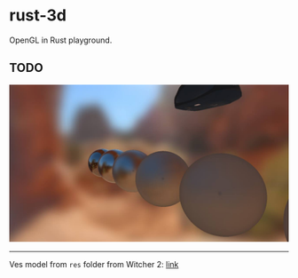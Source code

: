 # rust-3d

OpenGL in Rust playground.

## TODO

![presentation](https://raw.githubusercontent.com/Baransu/rust-3d/master/presentation.jpg)

---

Ves model from `res` folder from Witcher 2: [link](http://tf3dm.com/3d-model/witcher-2-ves-75449.html)
